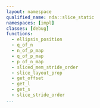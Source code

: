 ```yaml
---
layout: namespace
qualified_name: nda::slice_static
namespaces: [impl]
classes: [debug]
functions:
  - ellipsis_position
  - q_of_n
  - n_of_p_map
  - q_of_p_map
  - p_of_n_map
  - sliced_mem_stride_order
  - slice_layout_prop
  - get_offset
  - get_l
  - get_s
  - slice_stride_order
...
```


